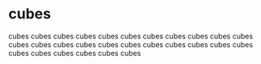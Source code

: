 # cubes
cubes cubes cubes cubes cubes cubes cubes cubes cubes cubes cubes cubes cubes cubes cubes cubes cubes cubes cubes cubes cubes cubes cubes cubes cubes cubes cubes cubes 
